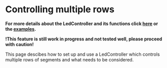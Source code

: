 # Controlling multiple rows

**For more details about the LedController and its functions click [here](d9/def/class_led_controller.html) or the [examples](https://github.com/noah1510/LedController/tree/master/examples).**

**!This feature is still work in progress and not tested well, please proceed with caution!**

This page descibes how to set up and use a LedController which controls multiple rows of segments and what needs to be considered.
